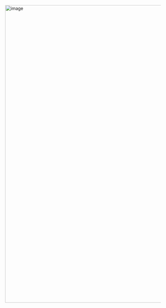 <img width="960" alt="image" src="https://github.com/Harshil105/Tesla-website-clone/assets/140583584/2331c6bd-4a4e-4e26-822c-4b9e939c6501">



